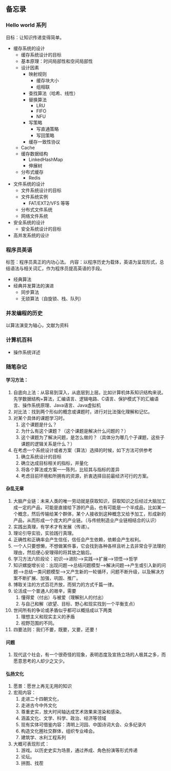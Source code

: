 ## 备忘录

### Hello world 系列
目标：让知识传递变得简单。
+ 缓存系统的设计
  + 缓存系统设计的目标
  + 基本原理：时间局部性和空间局部性
  + 设计因素
    + 映射规则
      + 缓存块大小
      + 组相联
    + 查找算法（哈希、线性）
    + 替换算法
      + LRU
      + FIFO
      + NFU
    + 写策略
      + 写直通策略
      + 写回策略
    + 缓存一致性协议
  + Cache
  + 缓存数据结构
    + LinkedHashMap
    + 伸展树
  + 分布式缓存
    + Redis
+ 文件系统的设计
  + 文件系统设计的目标
  + 文件系统实例
    + FAT/EXT2/VFS 等等
  + 分布式文件系统
  + 网络文件系统
+ 安全系统的设计
  + 安全系统设计的目标
+ 高并发系统的设计

### 程序员英语
标签：程序员真正的内功心法。
内容：以程序历史为载体，英语为呈现形式，总结语法与相关词汇，作为程序员提高英语的手段。
+ 经典算法
+ 经典并发算法的演进
  + 同步算法
  + 无锁算法（自旋锁、栈、队列）

### 并发编程的历史
以算法演变为轴心，文献为资料

### 计算机百科
+ 操作系统详述

### 随笔杂记

#### 学习方法：
1. 自底向上法：从容易到深入，从底层到上层。比如计算机体系知识结构来说。先学数据结构+算法，汇编语言、逻辑电路、C语言、保护模式下的汇编语言、操作系统原理、Java语言、Java虚拟机
2. 对比法：找到两个形似的概念或课题时，进行对比法强化理解和记忆。
3. 对某个具体的课题学习时。
    1. 这个课题是什么？
    2. 为什么有这个课题？（这个课题是解决什么问题的？）
    3. 这个课题为了解决问题，是怎么做的？（具体分为哪几个子课题，这些子课题的逻辑关系是什么？）
4. 在考虑一个系统设计或者方案（算法）选择的时候，如下方法可供参考
    1. 确立系统设计的目标
    2. 确立达成目标相关的指标，并量化
    3. 将各个算法或方案一一陈列，比较其与指标的差异
    4. 考虑目前环境和所拥有的资源，折衷选择目前最经济可行的方案。

#### 杂乱无章
1. 大脑产业链：未来人类的唯一劳动就是获取知识，获取知识之后经过大脑加工成一定的产品，可能是直接给下游的产品，也有可能是一个半成品，比如某一个概念，然后传输给某个群体，某个人接收到这种概念又给予加工，形成新的产品，从而形成一个庞大的产业链。（与传统制造业产业链相结合的认识）
2. 实践出真理，有学术才有发展（传递）。
3. 理论引导实验，实验践行真理。
4. 正确性和正确率会产生信任，信任会产生依赖，依赖会产生权利。
5. 一个人只要想懒，不想做某件事，它会找到各种各样且听上去非常合乎法理的理由，然后便心安理得的将其放之脑后。
6. 学习方法六阶段论：初识-->进阶-->实践-->扩展-->领悟-->哲学
7. 知识螺旋增长论：出现问题-->总结问题模型-->解决问题-->产生或引入新的问题-->总结一类问题模型-->又产生新的一轮循环，问题不断升级，以及解决方案不断扩展、加强，巩固、推广。
8. 博取关注的方式百花齐放，而努力的方式千篇一律。
9. 论活成一个普通人的艰辛，需要
   1. 懂得爱（付出）与被爱（理解别人的付出）
   2. 与自己和解（欲望、目标、野心和现实找到一个平衡支点）
10. 世间所有的争论或矛盾似乎都可以概括成以下两类
    1.  理想主义和现实主义的矛盾
    2.  视野范围的不同。
11. 四要法则：我们不要，既要，又要，还要！

#### 问题
1. 现代这个社会，有一个很奇怪的现象，表明态度及宣扬立场的人极其之多，而愿意思考的人却少之又少。

#### 弘扬文化
1. 愿景：愿世上再无无用的知识
2. 宏观内容：
   1. 走进二十四朝文化，
   2. 走进古今中外文化
   3. 尊重史实，放大时间轴达成艺术效果来渲染和感染。
   4. 涵盖文化、文学、科学、政治、经济等领域
   5. 现有实体可借鉴内容：清明上河园、中国诗词大会、众多纪录片
   6. 构造文化圈社交群体，组织专业峰会。
   7. 建筑学、水利工程系列
3. 大概可表现形式： 
   1. 游戏。以历史史实为场景，通过养成、角色扮演等形式传递
   2. 论坛。
   3. 拼图、找茬